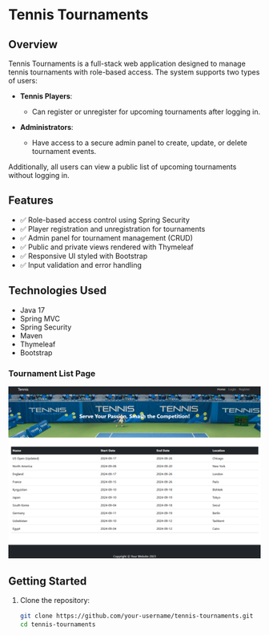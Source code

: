 # Tennis Tournaments

## Overview

Tennis Tournaments is a full-stack web application designed to manage tennis tournaments with role-based access. The system supports two types of users:

- **Tennis Players**:  
  - Can register or unregister for upcoming tournaments after logging in.

- **Administrators**:  
  - Have access to a secure admin panel to create, update, or delete tournament events.

Additionally, all users can view a public list of upcoming tournaments without logging in.

## Features

- ✅ Role-based access control using Spring Security  
- ✅ Player registration and unregistration for tournaments  
- ✅ Admin panel for tournament management (CRUD)  
- ✅ Public and private views rendered with Thymeleaf  
- ✅ Responsive UI styled with Bootstrap  
- ✅ Input validation and error handling

## Technologies Used

- Java 17  
- Spring MVC  
- Spring Security  
- Maven  
- Thymeleaf  
- Bootstrap

### Tournament List Page
![Tournament List](screenshot.png)

## Getting Started

1. Clone the repository:
   ```bash
   git clone https://github.com/your-username/tennis-tournaments.git
   cd tennis-tournaments
